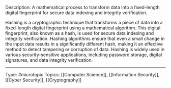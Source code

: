 Description: A mathematical process to transform data into a fixed-length digital fingerprint for secure data indexing and integrity verification.

Hashing is a cryptographic technique that transforms a piece of data into a fixed-length digital fingerprint using a mathematical algorithm. This digital fingerprint, also known as a hash, is used for secure data indexing and integrity verification. Hashing algorithms ensure that even a small change in the input data results in a significantly different hash, making it an effective method to detect tampering or corruption of data. Hashing is widely used in various security-sensitive applications, including password storage, digital signatures, and data integrity verification.
___
Type: #microtopic 
Topics: [[Computer Science]], [[Information Security]], [[Cyber Security]], [[Cryptography]]

